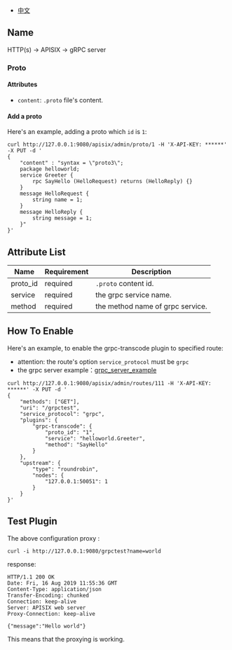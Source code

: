 <!--
#
# Licensed to the Apache Software Foundation (ASF) under one or more
# contributor license agreements.  See the NOTICE file distributed with
# this work for additional information regarding copyright ownership.
# The ASF licenses this file to You under the Apache License, Version 2.0
# (the "License"); you may not use this file except in compliance with
# the License.  You may obtain a copy of the License at
#
#     http://www.apache.org/licenses/LICENSE-2.0
#
# Unless required by applicable law or agreed to in writing, software
# distributed under the License is distributed on an "AS IS" BASIS,
# WITHOUT WARRANTIES OR CONDITIONS OF ANY KIND, either express or implied.
# See the License for the specific language governing permissions and
# limitations under the License.
#
-->

- [中文](../zh-cn/plugins/grpc-transcode.md)

## Name

HTTP(s) -> APISIX -> gRPC server

### Proto

#### Attributes

* `content`: `.proto` file's content.

#### Add a proto

Here's an example, adding a proto which `id` is `1`:

```shell
curl http://127.0.0.1:9080/apisix/admin/proto/1 -H 'X-API-KEY: ******' -X PUT -d '
{
    "content" : "syntax = \"proto3\";
    package helloworld;
    service Greeter {
        rpc SayHello (HelloRequest) returns (HelloReply) {}
    }
    message HelloRequest {
        string name = 1;
    }
    message HelloReply {
        string message = 1;
    }"
}'
```

## Attribute List

|Name          |Requirement  |Description|
|---------     |--------|-----------|
| proto_id         |required|`.proto` content id.|
| service         |required|the grpc service name.|
| method         |required|the method name of grpc service.|

## How To Enable

Here's an example, to enable the grpc-transcode plugin to specified route:

* attention: the route's option `service_protocol` must be `grpc`
* the grpc server example：[grpc_server_example](https://github.com/iresty/grpc_server_example)

```shell
curl http://127.0.0.1:9080/apisix/admin/routes/111 -H 'X-API-KEY: ******' -X PUT -d '
{
    "methods": ["GET"],
    "uri": "/grpctest",
    "service_protocol": "grpc",
    "plugins": {
        "grpc-transcode": {
            "proto_id": "1",
            "service": "helloworld.Greeter",
            "method": "SayHello"
        }
    },
    "upstream": {
        "type": "roundrobin",
        "nodes": {
            "127.0.0.1:50051": 1
        }
    }
}'
```

## Test Plugin

The above configuration proxy :

```shell
curl -i http://127.0.0.1:9080/grpctest?name=world
```

response:

```shell
HTTP/1.1 200 OK
Date: Fri, 16 Aug 2019 11:55:36 GMT
Content-Type: application/json
Transfer-Encoding: chunked
Connection: keep-alive
Server: APISIX web server
Proxy-Connection: keep-alive

{"message":"Hello world"}
```

This means that the proxying is working.
